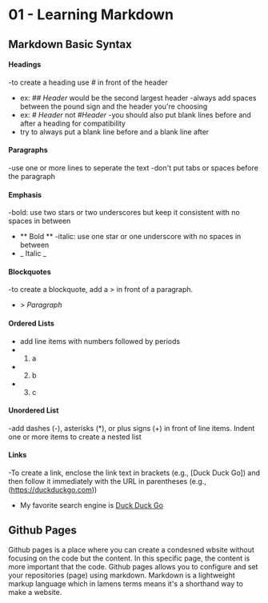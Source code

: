 # 01 - Learning Markdown

## Markdown Basic Syntax

#### Headings
-to create a heading use _#_ in front of the header
 - ex: _## Header_ would be the second largest header
-always add spaces between the pound sign and the header you're choosing
 - ex: _# Header_ not _#Header_
-you should also put blank lines before and after a heading for compatibility
 - try to always put a blank line before and a blank line after

#### Paragraphs
-use one or more lines to seperate the text
-don't put tabs or spaces before the paragraph

#### Emphasis
-bold: use two stars or two underscores but keep it consistent with no spaces in between
 - ** Bold **
-italic: use one star or one underscore with no spaces in between
 - _ Italic _

#### Blockquotes
-to create a blockquote, add a > in front of a paragraph.
 - _> Paragraph_

#### Ordered Lists
- add line items with numbers followed by periods
 - 1. a
 - 2. b
 - 3. c

#### Unordered List
-add dashes (-), asterisks (*), or plus signs (+) in front of line items. Indent one or more items to create a nested list

#### Links
-To create a link, enclose the link text in brackets (e.g., [Duck Duck Go]) and then follow it immediately with the URL in parentheses (e.g., (https://duckduckgo.com))
 - My favorite search engine is [Duck Duck Go](https://duckduckgo.com)

## Github Pages

Github pages is a place where you can create a condesned wbsite without focusing on the code but the content. In this specific page, the content is more important that the code. Github pages allows you to configure and set your repositories (page) using markdown. Markdown is a lightweight markup language which in lamens terms means it's a shorthand way to make a website. 
